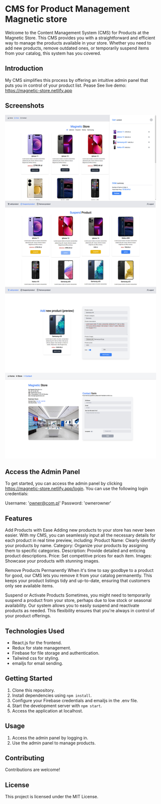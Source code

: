 # CMS for Product Management Magnetic store
Welcome to the Content Management System (CMS) for Products at the Magnetic Store. This CMS provides you with a straightforward and efficient way to manage the products available in your store. Whether you need to add new products, remove outdated ones, or temporarily suspend items from your catalog, this system has you covered.

## Introduction
My CMS simplifies this process by offering an intuitive admin panel that puts you in control of your product list.
Pease See live demo: https://magnetic-store.netlify.app

## Screenshots
<img src="/src/assets/screnn1.jpg" alt="Alt Text" width="500"/>
<img src="/src/assets/screnn3.jpg" alt="Alt Text" width="500"/>
<img src="/src/assets/screnn4.jpg" alt="Alt Text" width="500"/>
<img src="/src/assets/screnn5.jpg" alt="Alt Text" width="500"/>

## Access the Admin Panel
To get started, you can access the admin panel by clicking https://magnetic-store.netlify.app/login. You can use the following login credentials:

Username: 'owner@com.pl'
Password: 'ownerowner'

## Features

Add Products with Ease
Adding new products to your store has never been easier. With my CMS, you can seamlessly input all the necessary details for each product in real time preview, including:
Product Name: Clearly identify your products by name.
Category: Organize your products by assigning them to specific categories.
Description: Provide detailed and enticing product descriptions.
Price: Set competitive prices for each item.
Images: Showcase your products with stunning images.

Remove Products Permanently
When it's time to say goodbye to a product for good, our CMS lets you remove it from your catalog permanently. This keeps your product listings tidy and up-to-date, ensuring that customers only see available items.

Suspend or Activate Products
Sometimes, you might need to temporarily suspend a product from your store, perhaps due to low stock or seasonal availability. Our system allows you to easily suspend and reactivate products as needed. This flexibility ensures that you're always in control of your product offerings.

## Technologies Used

- React.js for the frontend.
- Redux for state management.
- Firebase for file storage and authentication.
- Tailwind css for styling.
- emailjs for email sending.

## Getting Started

1. Clone this repository.
2. Install dependencies using `npm install`.
3. Configure your Firebase credentials and emailjs in the .env file.
4. Start the development server with `npm start`.
5. Access the application at localhost.

## Usage

1. Access the admin panel by logging in.
2. Use the admin panel to manage products.


## Contributing

Contributions are welcome! 

## License

This project is licensed under the MIT License.
